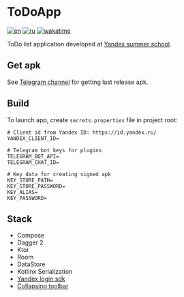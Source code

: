 # ToDoApp

[![en](https://img.shields.io/badge/lang-en-blue.svg)](README.md)
[![ru](https://img.shields.io/badge/lang-ru-red.svg)](README.ru.md)
[![wakatime](https://wakatime.com/badge/user/1d230f86-133e-401a-ace9-7805218f18d8/project/65aeb806-8e59-4e25-b954-7ae03f15a76e.svg)](https://wakatime.com/badge/user/1d230f86-133e-401a-ace9-7805218f18d8/project/65aeb806-8e59-4e25-b954-7ae03f15a76e)

ToDo list application developed at [Yandex summer school](https://yandex.ru/yaintern/schools/mobile).

## Get apk

See [Telegram channel](https://t.me/gribtodoappyandexsummerschool) for getting last release apk.

## Build

To launch app, create `secrets.properties` file in project root:

```properties
# Client id from Yandex ID: https://id.yandex.ru/
YANDEX_CLIENT_ID=

# Telegram bot keys for plugins
TELEGRAM_BOT_API=
TELEGRAM_CHAT_ID=

# Key data for creating signed apk
KEY_STORE_PATH=
KEY_STORE_PASSWORD=
KEY_ALIAS=
KEY_PASSWORD=
```

## Stack

- Compose
- Dagger 2
- Ktor
- Room
- DataStore
- Kotlinx Serialization
- [Yandex login sdk](https://yandex.ru/dev/id/doc/ru/mobileauthsdk/about)
- [Collapsing toolbar](https://github.com/onebone/compose-collapsing-toolbar)